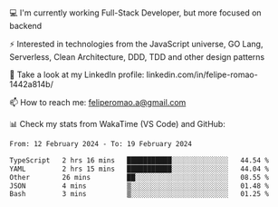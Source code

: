 💻 I'm currently working Full-Stack Developer, but more focused on backend

⚡ Interested in technologies from the JavaScript universe, GO Lang, Serverless, Clean Architecture, DDD, TDD and other design patterns

👥 Take a look at my LinkedIn profile: linkedin.com/in/felipe-romao-1442a814b/

📫 How to reach me: feliperomao.a@gmail.com

📊 Check my stats from WakaTime (VS Code) and GitHub:

<!--START_SECTION:waka-->

```txt
From: 12 February 2024 - To: 19 February 2024

TypeScript   2 hrs 16 mins   ███████████░░░░░░░░░░░░░░   44.54 %
YAML         2 hrs 15 mins   ███████████░░░░░░░░░░░░░░   44.04 %
Other        26 mins         ██░░░░░░░░░░░░░░░░░░░░░░░   08.55 %
JSON         4 mins          ▒░░░░░░░░░░░░░░░░░░░░░░░░   01.48 %
Bash         3 mins          ▒░░░░░░░░░░░░░░░░░░░░░░░░   01.25 %
```

<!--END_SECTION:waka-->
